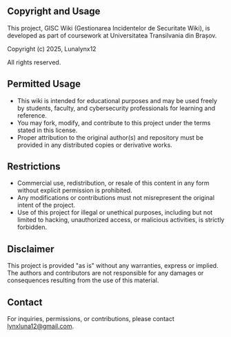 ## Copyright and Usage

This project, GISC Wiki (Gestionarea Incidentelor de Securitate Wiki), is developed as part of coursework at Universitatea Transilvania din Brașov.

Copyright (c) 2025, Lunalynx12

All rights reserved.

## Permitted Usage

- This wiki is intended for educational purposes and may be used freely by students, faculty, and cybersecurity professionals for learning and reference.
- You may fork, modify, and contribute to this project under the terms stated in this license.
- Proper attribution to the original author(s) and repository must be provided in any distributed copies or derivative works.

## Restrictions

- Commercial use, redistribution, or resale of this content in any form without explicit permission is prohibited.
- Any modifications or contributions must not misrepresent the original intent of the project.
- Use of this project for illegal or unethical purposes, including but not limited to hacking, unauthorized access, or malicious activities, is strictly forbidden.

## Disclaimer

This project is provided "as is" without any warranties, express or implied. The authors and contributors are not responsible for any damages or consequences resulting from the use of this material.

## Contact

For inquiries, permissions, or contributions, please contact lynxluna12@gmail.com.
